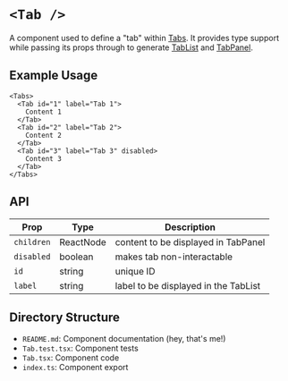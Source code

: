 # `<Tab />`

A component used to define a "tab" within [Tabs](../../README.md). It provides type support while passing its props through to generate [TabList](../TabList/README.md) and [TabPanel](../TabPanel/README.md).

## Example Usage

```tsx
<Tabs>
  <Tab id="1" label="Tab 1">
    Content 1
  </Tab>
  <Tab id="2" label="Tab 2">
    Content 2
  </Tab>
  <Tab id="3" label="Tab 3" disabled>
    Content 3
  </Tab>
</Tabs>
```

## API

| Prop       | Type      | Description                          |
| ---------- | --------- | ------------------------------------ |
| `children` | ReactNode | content to be displayed in TabPanel  |
| `disabled` | boolean   | makes tab non-interactable           |
| `id`       | string    | unique ID                            |
| `label`    | string    | label to be displayed in the TabList |

## Directory Structure

- `README.md`: Component documentation (hey, that's me!)
- `Tab.test.tsx`: Component tests
- `Tab.tsx`: Component code
- `index.ts`: Component export
